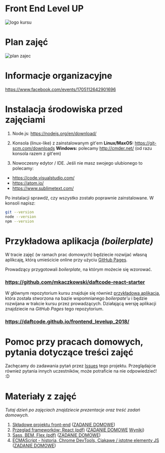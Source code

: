 # Front End Level UP

![logo kursu](assets/baner.png)

# Plan zajęć

![plan zajec](assets/plan_zajec.png)

# Informacje organizacyjne

https://www.facebook.com/events/1705112642901696

# Instalacja środowiska przed zajęciami

1. Node.js: https://nodejs.org/en/download/

2. Konsola (linux-like) z zainstalowanym git'em
**Linux/MaxOS:** https://git-scm.com/downloads
**Windows:** polecamy http://cmder.net/  (od razu konsola razem z git'em)

3. Nowoczesny edytor / IDE. Jeśli nie masz swojego ulubionego to polecamy:
 - https://code.visualstudio.com/
 - https://atom.io/
 - https://www.sublimetext.com/

Po instalacji sprawdź, czy wszystko zostało poprawnie zainstalowane.
W konsoli napisz:
```sh
git --version
node --version
npm --version
```

# Przykładowa aplikacja *(boilerplate)*

W tracie zajęć (w ramach prac domowych) będziecie rozwijać własną aplikcaję, którą umieścicie online przy użyciu [GitHub Pages](https://pages.github.com/).

Prowadzący przygotowali *boilerplate*, na którym możecie się wzorować.
### https://github.com/mkaczkowski/daftcode-react-starter


W głównym repozytorium kursu znajduje się również [przykładowa aplikacja](sample_app), która została stworzona na bazie wspomnianego *boilerpate'u* i będzie rozwijana w trakcie kursu przez prowadzących. Działającą wersję aplikacji znajdziecie na *GitHub Pages* tego repozytorium.
### https://daftcode.github.io/frontend_levelup_2018/

# Pomoc przy pracach domowych, pytania dotyczące treści zajęć

Zachęcamy do zadawania pytań przez [Issues](https://github.com/daftcode/frontend_levelup_2018/issues) tego projektu. Przeglądajcie również pytania innych uczestników, może potraficie na nie odpowiedzieć! :D

# Materiały z zajęć

*Tutaj dzień po zajęciach znajdziecie prezentacje oraz treść zadań domowych.*

1. [Składowe projektu front-end](./01_skladowe_projektu_frontend.md) ([ZADANIE DOMOWE](./01b_zadanie_domowe.md))
2. [Przeglad frameworków; React (pdf)](./02_przeglad_frameworkow_React.pdf) ([ZADANIE DOMOWE](./02b_zadanie_domowe.md)  [Wyniki](https://docs.google.com/spreadsheets/d/1rn4jgDTsj8-XmdytCNU_qcPF2uXW4kNgV-HWP9hAgxM))
3. [Sass, BEM, Flex (pdf)](./03_Sass_BEM_Flex.pdf) ([ZADANIE DOMOWE](./03b_zadanie_domowe.md))
4. [ECMAScript - historia, Chrome DevTools, Ciakawe / istotne elementy JS](./04_esnext_devtools.md) ([ZADANIE DOMOWE](./04b_zadanie_domowe.md))
